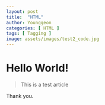 ```yaml
---
layout: post
title:  "HTML"
author: Younggeon
categories: [ HTML ]
tags: [ Tagging ]
image: assets/images/test2_code.jpg
---
```


# Hello World!

> This is a test article

Thank you.